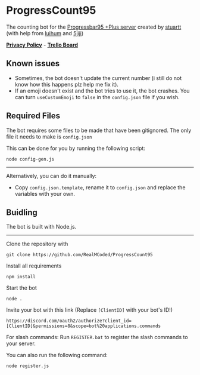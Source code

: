 # ProgressCount95

The counting bot for the [Progressbar95 +Plus server](https://discord.gg/PGMB93T5yJ) created by [stuartt](https://github.com/RealMCoded) (with help from [luihum](https://github.com/luihum) and [5jiji](https://github.com/5jiji))

**[Privacy Policy](https://github.com/RealMCoded/ProgressCount95/blob/master/PRIVACY-POLICY.md)** - **[Trello Board](https://trello.com/b/WMZYOuTd/progresscount95)**

## Known issues

- Sometimes, the bot doesn't update the current number (i still do not know how this happens plz help me fix it).
- If an emoji doesn't exist and the bot tries to use it, the bot crashes. You can turn `useCustomEmoji` to `false` in the `config.json` file if you wish.

## Required Files

The bot requires some files to be made that have been gitignored. The only file it needs to make is `config.json`

This can be done for you by running the following script:
```
node config-gen.js
```

---

Alternatively, you can do it manually:

- Copy `config.json.template`, rename it to `config.json` and replace the variables with your own.

## Buidling

The bot is built with Node.js.

---

Clone the repository with
```
git clone https://github.com/RealMCoded/ProgressCount95
```

Install all requirements
```
npm install
```

Start the bot
```
node .
```

Invite your bot with this link (Replace `[ClientID]` with your bot's ID!)
```
https://discord.com/oauth2/authorize?client_id=[ClientID]&permissions=8&scope=bot%20applications.commands
```

For slash commands: Run `REGISTER.bat` to register the slash commands to your server.

You can also run the following command:
```
node register.js
```
